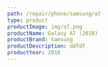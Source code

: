 ```yaml
---
path: /repair/phone/samsung/a7
type: product
productImage: img/a7.png
productName: Galaxy A7 (2018)
productBrand: Samsung
productDescription: ddfdf
productYear: 2018
---
```

